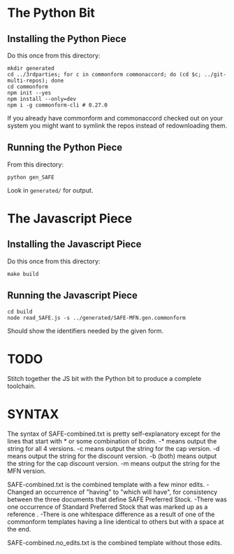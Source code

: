 # The Python Bit

## Installing the Python Piece

Do this once from this directory:
```
mkdir generated
cd ../3rdparties; for c in commonform commonaccord; do (cd $c; ../git-multi-repos); done
cd commonform
npm init --yes
npm install --only=dev
npm i -g commonform-cli # 0.27.0
```

If you already have commonform and commonaccord checked out on your system you might want to symlink the repos instead of redownloading them.



## Running the Python Piece

From this directory:
```
python gen_SAFE
```

Look in `generated/` for output.

# The Javascript Piece

## Installing the Javascript Piece

Do this once from this directory:

```
make build
```

## Running the Javascript Piece

```
cd build
node read_SAFE.js -s ../generated/SAFE-MFN.gen.commonform
```

Should show the identifiers needed by the given form.

# TODO

Stitch together the JS bit with the Python bit to produce a complete toolchain.


# SYNTAX

The syntax of SAFE-combined.txt is pretty self-explanatory except for the lines that start with * or some combination of bcdm. 
-* means output the string for all 4 versions.
-c means output the string for the cap version.
-d means output the string for the discount version.
-b (both) means output the string for the cap discount version.
-m means output the string for the MFN version.

SAFE-combined.txt is the combined template with a few minor edits.
-Changed an occurrence of "having" to "which will have", for consistency between the three documents that define SAFE Preferred Stock.
-There was one occurrence of Standard Preferred Stock that was marked up as a reference <Standard Preferred Stock>.
-There is one whitespace difference as a result of one of the commonform templates having a line identical to others but with a space at the end.

SAFE-combined.no_edits.txt is the combined template without those edits.
